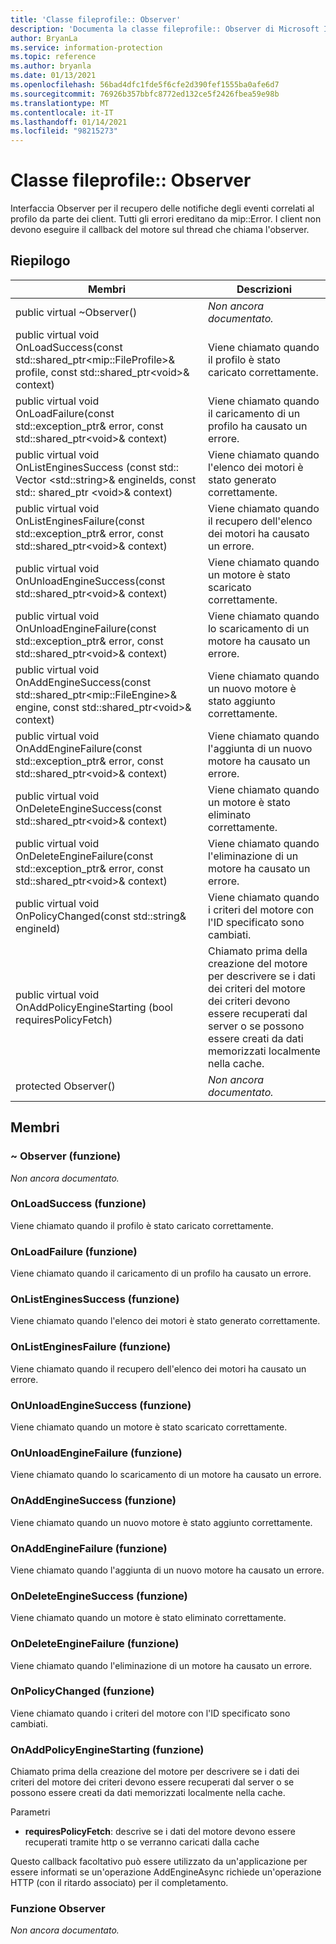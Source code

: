 ```yaml
---
title: 'Classe fileprofile:: Observer'
description: 'Documenta la classe fileprofile:: Observer di Microsoft Information Protection (MIP) SDK.'
author: BryanLa
ms.service: information-protection
ms.topic: reference
ms.author: bryanla
ms.date: 01/13/2021
ms.openlocfilehash: 56bad4dfc1fde5f6cfe2d390fef1555ba0afe6d7
ms.sourcegitcommit: 76926b357bbfc8772ed132ce5f2426fbea59e98b
ms.translationtype: MT
ms.contentlocale: it-IT
ms.lasthandoff: 01/14/2021
ms.locfileid: "98215273"
---
```

# <a name="class-fileprofileobserver"></a>Classe fileprofile:: Observer 
Interfaccia Observer per il recupero delle notifiche degli eventi correlati al profilo da parte dei client.
Tutti gli errori ereditano da mip::Error. I client non devono eseguire il callback del motore sul thread che chiama l'observer.
  
## <a name="summary"></a>Riepilogo
 Membri                        | Descrizioni                                
--------------------------------|---------------------------------------------
public virtual ~Observer()  | _Non ancora documentato._
public virtual void OnLoadSuccess(const std::shared_ptr\<mip::FileProfile\>& profile, const std::shared_ptr\<void\>& context)  |  Viene chiamato quando il profilo è stato caricato correttamente.
public virtual void OnLoadFailure(const std::exception_ptr& error, const std::shared_ptr\<void\>& context)  |  Viene chiamato quando il caricamento di un profilo ha causato un errore.
public virtual void OnListEnginesSuccess (const std:: Vector \<std::string\>& engineIds, const std:: shared_ptr \<void\>& context)  |  Viene chiamato quando l'elenco dei motori è stato generato correttamente.
public virtual void OnListEnginesFailure(const std::exception_ptr& error, const std::shared_ptr\<void\>& context)  |  Viene chiamato quando il recupero dell'elenco dei motori ha causato un errore.
public virtual void OnUnloadEngineSuccess(const std::shared_ptr\<void\>& context)  |  Viene chiamato quando un motore è stato scaricato correttamente.
public virtual void OnUnloadEngineFailure(const std::exception_ptr& error, const std::shared_ptr\<void\>& context)  |  Viene chiamato quando lo scaricamento di un motore ha causato un errore.
public virtual void OnAddEngineSuccess(const std::shared_ptr\<mip::FileEngine\>& engine, const std::shared_ptr\<void\>& context)  |  Viene chiamato quando un nuovo motore è stato aggiunto correttamente.
public virtual void OnAddEngineFailure(const std::exception_ptr& error, const std::shared_ptr\<void\>& context)  |  Viene chiamato quando l'aggiunta di un nuovo motore ha causato un errore.
public virtual void OnDeleteEngineSuccess(const std::shared_ptr\<void\>& context)  |  Viene chiamato quando un motore è stato eliminato correttamente.
public virtual void OnDeleteEngineFailure(const std::exception_ptr& error, const std::shared_ptr\<void\>& context)  |  Viene chiamato quando l'eliminazione di un motore ha causato un errore.
public virtual void OnPolicyChanged(const std::string& engineId)  |  Viene chiamato quando i criteri del motore con l'ID specificato sono cambiati.
public virtual void OnAddPolicyEngineStarting (bool requiresPolicyFetch)  |  Chiamato prima della creazione del motore per descrivere se i dati dei criteri del motore dei criteri devono essere recuperati dal server o se possono essere creati da dati memorizzati localmente nella cache.
protected Observer()  | _Non ancora documentato._
  
## <a name="members"></a>Membri
  
### <a name="observer-function"></a>~ Observer (funzione)
_Non ancora documentato._

  
### <a name="onloadsuccess-function"></a>OnLoadSuccess (funzione)
Viene chiamato quando il profilo è stato caricato correttamente.
  
### <a name="onloadfailure-function"></a>OnLoadFailure (funzione)
Viene chiamato quando il caricamento di un profilo ha causato un errore.
  
### <a name="onlistenginessuccess-function"></a>OnListEnginesSuccess (funzione)
Viene chiamato quando l'elenco dei motori è stato generato correttamente.
  
### <a name="onlistenginesfailure-function"></a>OnListEnginesFailure (funzione)
Viene chiamato quando il recupero dell'elenco dei motori ha causato un errore.
  
### <a name="onunloadenginesuccess-function"></a>OnUnloadEngineSuccess (funzione)
Viene chiamato quando un motore è stato scaricato correttamente.
  
### <a name="onunloadenginefailure-function"></a>OnUnloadEngineFailure (funzione)
Viene chiamato quando lo scaricamento di un motore ha causato un errore.
  
### <a name="onaddenginesuccess-function"></a>OnAddEngineSuccess (funzione)
Viene chiamato quando un nuovo motore è stato aggiunto correttamente.
  
### <a name="onaddenginefailure-function"></a>OnAddEngineFailure (funzione)
Viene chiamato quando l'aggiunta di un nuovo motore ha causato un errore.
  
### <a name="ondeleteenginesuccess-function"></a>OnDeleteEngineSuccess (funzione)
Viene chiamato quando un motore è stato eliminato correttamente.
  
### <a name="ondeleteenginefailure-function"></a>OnDeleteEngineFailure (funzione)
Viene chiamato quando l'eliminazione di un motore ha causato un errore.
  
### <a name="onpolicychanged-function"></a>OnPolicyChanged (funzione)
Viene chiamato quando i criteri del motore con l'ID specificato sono cambiati.
  
### <a name="onaddpolicyenginestarting-function"></a>OnAddPolicyEngineStarting (funzione)
Chiamato prima della creazione del motore per descrivere se i dati dei criteri del motore dei criteri devono essere recuperati dal server o se possono essere creati da dati memorizzati localmente nella cache.

Parametri  
* **requiresPolicyFetch**: descrive se i dati del motore devono essere recuperati tramite http o se verranno caricati dalla cache


Questo callback facoltativo può essere utilizzato da un'applicazione per essere informati se un'operazione AddEngineAsync richiede un'operazione HTTP (con il ritardo associato) per il completamento.
  
### <a name="observer-function"></a>Funzione Observer
_Non ancora documentato._
